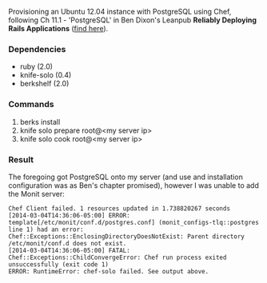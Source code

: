 Provisioning an Ubuntu 12.04 instance with PostgreSQL using Chef, following Ch 11.1 - 'PostgreSQL' 
in Ben Dixon's Leanpub __Reliably Deploying Rails Applications__ ([find here](https://leanpub.com/deploying_rails_applications)).
### Dependencies

* ruby (2.0)
* knife-solo (0.4)
* berkshelf (2.0)

### Commands

1. berks install
2. knife solo prepare root@\<my server ip\>
3. knife solo cook root@\<my server ip\>

### Result
The foregoing got PostgreSQL onto my server (and use and installation configuration was as Ben's chapter promised), however
I was unable to add the Monit server:
```
Chef Client failed. 1 resources updated in 1.738820267 seconds
[2014-03-04T14:36:06-05:00] ERROR: template[/etc/monit/conf.d/postgres.conf] (monit_configs-tlq::postgres line 1) had an error: Chef::Exceptions::EnclosingDirectoryDoesNotExist: Parent directory /etc/monit/conf.d does not exist.
[2014-03-04T14:36:06-05:00] FATAL: Chef::Exceptions::ChildConvergeError: Chef run process exited unsuccessfully (exit code 1)
ERROR: RuntimeError: chef-solo failed. See output above.
```
